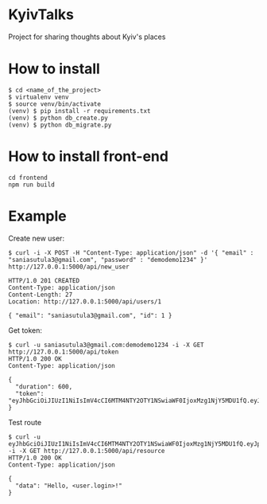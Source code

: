 KyivTalks
========

Project for sharing thoughts about Kyiv's places


How to install
========


```
$ cd <name_of_the_project>
$ virtualenv venv
$ source venv/bin/activate
(venv) $ pip install -r requirements.txt
(venv) $ python db_create.py   
(venv) $ python db_migrate.py
```

How to install front-end
========
```
cd frontend
npm run build
```

Example
========

Create new user:
```
$ curl -i -X POST -H "Content-Type: application/json" -d '{ "email" : "saniasutula3@gmail.com", "password" : "demodemo1234" }' http://127.0.0.1:5000/api/new_user

HTTP/1.0 201 CREATED
Content-Type: application/json
Content-Length: 27
Location: http://127.0.0.1:5000/api/users/1

{ "email": "saniasutula3@gmail.com", "id": 1 }

```

Get token:
```
$ curl -u saniasutula3@gmail.com:demodemo1234 -i -X GET http://127.0.0.1:5000/api/token
HTTP/1.0 200 OK
Content-Type: application/json

{
  "duration": 600,
  "token": "eyJhbGciOiJIUzI1NiIsImV4cCI6MTM4NTY2OTY1NSwiaWF0IjoxMzg1NjY5MDU1fQ.eyJpZCI6MX0.XbOEFJkhjHJ5uRINh2JA1BPzXjSohKYDRT472wGOvjc"
}
```

Test route
```
$ curl -u eyJhbGciOiJIUzI1NiIsImV4cCI6MTM4NTY2OTY1NSwiaWF0IjoxMzg1NjY5MDU1fQ.eyJpZCI6MX0.XbOEFJkhjHJ5uRINh2JA1BPzXjSohKYDRT472wGOvjc:x -i -X GET http://127.0.0.1:5000/api/resource
HTTP/1.0 200 OK
Content-Type: application/json

{
  "data": "Hello, <user.login>!"
}
```
